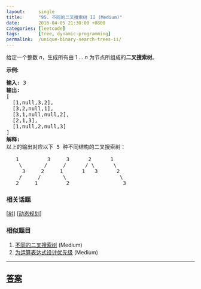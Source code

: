 ```yaml
---
layout:     single
title:      "95. 不同的二叉搜索树 II (Medium)"
date:       2016-04-05 21:30:00 +0800
categories: [leetcode]
tags:       [tree, dynamic-programming]
permalink:  /unique-binary-search-trees-ii/
---
```


<p>给定一个整数 <em>n</em>，生成所有由 1 ...&nbsp;<em>n</em> 为节点所组成的<strong>二叉搜索树</strong>。</p>

<p><strong>示例:</strong></p>

<pre><strong>输入:</strong> 3
<strong>输出:</strong>
[
&nbsp; [1,null,3,2],
&nbsp; [3,2,null,1],
&nbsp; [3,1,null,null,2],
&nbsp; [2,1,3],
&nbsp; [1,null,2,null,3]
]
<strong>解释:</strong>
以上的输出对应以下 5 种不同结构的二叉搜索树：

   1         3     3      2      1
    \       /     /      / \      \
     3     2     1      1   3      2
    /     /       \                 \
   2     1         2                 3
</pre>

### 相关话题
  [[树](https://github.com/openset/leetcode/tree/master/tag/tree/README.md)]
  [[动态规划](https://github.com/openset/leetcode/tree/master/tag/dynamic-programming/README.md)]

### 相似题目
  1. [不同的二叉搜索树](/unique-binary-search-trees) (Medium)
  1. [为运算表达式设计优先级](/different-ways-to-add-parentheses) (Medium)

---

## [答案](https://github.com/openset/leetcode/tree/master/problems/unique-binary-search-trees-ii)
